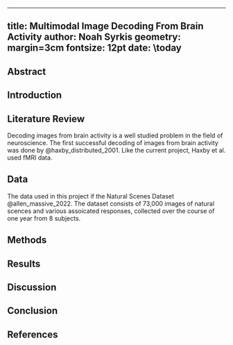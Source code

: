 
---
title: Multimodal Image Decoding From Brain Activity
author: Noah Syrkis
geometry: margin=3cm
fontsize: 12pt
date: \today
---

## Abstract

## Introduction

## Literature Review
Decoding images from brain activity is a well studied problem in the field of
neuroscience. The first successful decoding of images from brain activity was
done by @haxby_distributed_2001. Like the current project, Haxby et al. used fMRI data.


## Data
The data used in this project if the Natural Scenes Dataset @allen_massive_2022.
The dataset consists of 73,000 images of natural scences and various
assoicated responses, collected over the course of one year from 8 subjects.

## Methods

## Results

## Discussion

## Conclusion

## References
